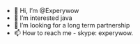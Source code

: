 - 👋 Hi, I’m @Experywow
- 👀 I’m interested java
- 💞️ I’m looking for a long term partnership
- 📫 How to reach me - skype: experywow.

<!---
Experywow/Experywow is a ✨ special ✨ repository because its `README.md` (this file) appears on your GitHub profile.
You can click the Preview link to take a look at your changes.
--->
